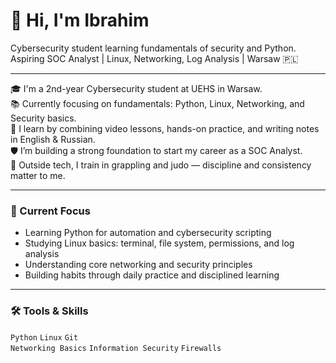 # 👋 Hi, I'm Ibrahim

Cybersecurity student learning fundamentals of security and Python.  
Aspiring SOC Analyst | Linux, Networking, Log Analysis | Warsaw 🇵🇱

---

🎓 I'm a 2nd-year Cybersecurity student at UEHS in Warsaw.  
📚 Currently focusing on fundamentals: Python, Linux, Networking, and Security basics.  
🧠 I learn by combining video lessons, hands-on practice, and writing notes in English & Russian.  
🛡️ I’m building a strong foundation to start my career as a SOC Analyst.  
🥋 Outside tech, I train in grappling and judo — discipline and consistency matter to me.

---

### 🎯 Current Focus
- Learning Python for automation and cybersecurity scripting  
- Studying Linux basics: terminal, file system, permissions, and log analysis  
- Understanding core networking and security principles  
- Building habits through daily practice and disciplined learning

---

### 🛠 Tools & Skills
`Python` `Linux` `Git`  
`Networking Basics` `Information Security` `Firewalls`

